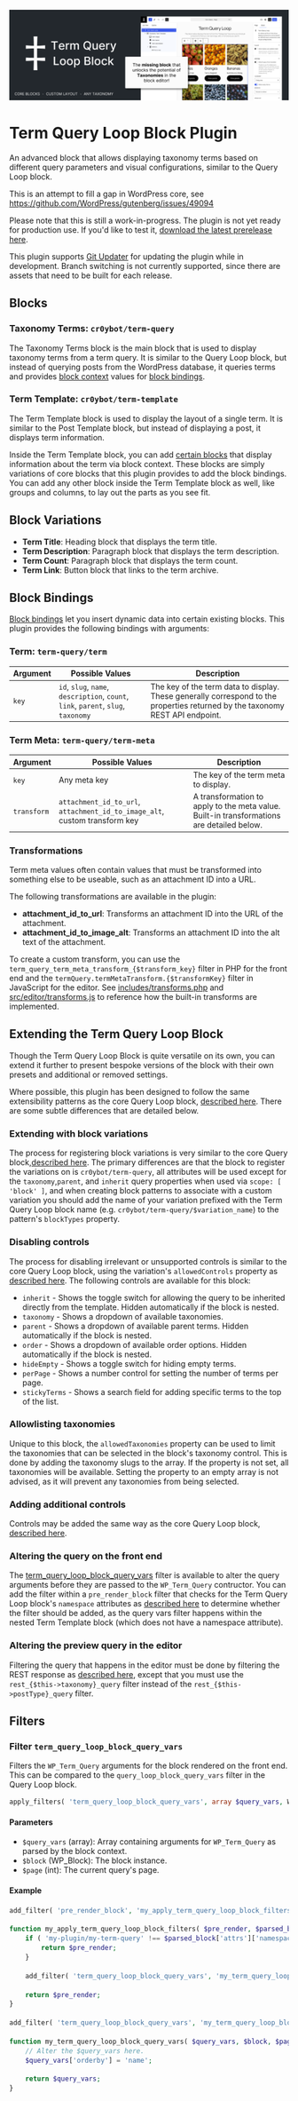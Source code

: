 ![Term Query Loop Block banner](./assets/banner-1544x500.png)

# Term Query Loop Block Plugin

An advanced block that allows displaying taxonomy terms based on different query parameters and visual configurations, similar to the Query Loop block.

This is an attempt to fill a gap in WordPress core, see https://github.com/WordPress/gutenberg/issues/49094

Please note that this is still a work-in-progress. The plugin is not yet ready for production use. If you'd like to test it, [download the latest prerelease here](https://github.com/cr0ybot/term-query/releases/latest).

This plugin supports [Git Updater](https://github.com/afragen/git-updater) for updating the plugin while in development. Branch switching is not currently supported, since there are assets that need to be built for each release.

## Blocks

### Taxonomy Terms: `cr0ybot/term-query`

The Taxonomy Terms block is the main block that is used to display taxonomy terms from a term query. It is similar to the Query Loop block, but instead of querying posts from the WordPress database, it queries terms and provides [block context](https://developer.wordpress.org/block-editor/reference-guides/block-api/block-context/) values for [block bindings](#block-bindings).

### Term Template: `cr0ybot/term-template`

The Term Template block is used to display the layout of a single term. It is similar to the Post Template block, but instead of displaying a post, it displays term information.

Inside the Term Template block, you can add [certain blocks](#block-variations) that display information about the term via block context. These blocks are simply variations of core blocks that this plugin provides to add the block bindings. You can add any other block inside the Term Template block as well, like groups and columns, to lay out the parts as you see fit.

## Block Variations

- **Term Title**: Heading block that displays the term title.
- **Term Description**: Paragraph block that displays the term description.
- **Term Count**: Paragraph block that displays the term count.
- **Term Link**: Button block that links to the term archive.

## Block Bindings

[Block bindings](https://developer.wordpress.org/block-editor/reference-guides/block-api/block-bindings/) let you insert dynamic data into certain existing blocks. This plugin provides the following bindings with arguments:

### Term: `term-query/term`

| Argument | Possible Values | Description |
| --- | --- | --- |
| `key` | `id`, `slug`, `name`, `description`, `count`, `link`, `parent`, `slug`, `taxonomy` | The key of the term data to display. These generally correspond to the properties returned by the taxonomy REST API endpoint. |

### Term Meta: `term-query/term-meta`

| Argument | Possible Values | Description |
| --- | --- | --- |
| `key` | Any meta key | The key of the term meta to display. |
| `transform` | `attachment_id_to_url`, `attachment_id_to_image_alt`, custom transform key | A transformation to apply to the meta value. Built-in transformations are detailed below. |

### Transformations

Term meta values often contain values that must be transformed into something else to be useable, such as an attachment ID into a URL.

The following transformations are available in the plugin:

- **attachment_id_to_url**: Transforms an attachment ID into the URL of the attachment.
- **attachment_id_to_image_alt**: Transforms an attachment ID into the alt text of the attachment.

To create a custom transform, you can use the `term_query_term_meta_transform_{$transform_key}` filter in PHP for the front end and the `termQuery.termMetaTransform.{$transformKey}` filter in JavaScript for the editor. See [includes/transforms.php](/includes/transforms.php) and [src/editor/transforms.js](/src/editor/transforms.js) to reference how the built-in transforms are implemented.

## Extending the Term Query Loop Block

Though the Term Query Loop Block is quite versatile on its own, you can extend it further to present bespoke versions of the block with their own presets and additional or removed settings.

Where possible, this plugin has been designed to follow the same extensibility patterns as the core Query Loop block, [described here](https://developer.wordpress.org/block-editor/how-to-guides/block-tutorial/extending-the-query-loop-block/). There are some subtle differences that are detailed below.

### Extending with block variations

The process for registering block variations is very similar to the core Query block,[described here](https://developer.wordpress.org/block-editor/how-to-guides/block-tutorial/extending-the-query-loop-block/#extending-the-block-with-variations). The primary differences are that the block to register the variations on is `cr0ybot/term-query`, all attributes will be used except for the `taxonomy`,`parent`, and `inherit` query properties when used via `scope: [ 'block' ]`, and when creating block patterns to associate with a custom variation you should add the name of your variation prefixed with the Term Query Loop block name (e.g. `cr0ybot/term-query/$variation_name`) to the pattern's `blockTypes` property.

### Disabling controls

The process for disabling irrelevant or unsupported controls is similar to the core Query Loop block, using the variation's `allowedControls` property as [described here](https://developer.wordpress.org/block-editor/how-to-guides/block-tutorial/extending-the-query-loop-block/#extending-the-query). The following controls are available for this block:

- `inherit` - Shows the toggle switch for allowing the query to be inherited directly from the template. Hidden automatically if the block is nested.
- `taxonomy` - Shows a dropdown of available taxonomies.
- `parent` - Shows a dropdown of available parent terms. Hidden automatically if the block is nested.
- `order` - Shows a dropdown of available order options. Hidden automatically if the block is nested.
- `hideEmpty` - Shows a toggle switch for hiding empty terms.
- `perPage` - Shows a number control for setting the number of terms per page.
- `stickyTerms` - Shows a search field for adding specific terms to the top of the list.

### Allowlisting taxonomies

Unique to this block, the `allowedTaxonomies` property can be used to limit the taxonomies that can be selected in the block's taxonomy control. This is done by adding the taxonomy slugs to the array. If the property is not set, all taxonomies will be available. Setting the property to an empty array is not advised, as it will prevent any taxonomies from being selected.

### Adding additional controls

Controls may be added the same way as the core Query Loop block, [described here](https://developer.wordpress.org/block-editor/how-to-guides/block-tutorial/extending-the-query-loop-block/#adding-additional-controls).

### Altering the query on the front end

The [term_query_loop_block_query_vars](#filter-term_query_loop_block_query_vars) filter is available to alter the query arguments before they are passed to the `WP_Term_Query` contructor. You can add the filter within a `pre_render_block` filter that checks for the Term Query Loop block's `namespace` attributes as [described here](https://developer.wordpress.org/block-editor/how-to-guides/block-tutorial/extending-the-query-loop-block/#making-your-custom-query-work-on-the-front-end-side) to determine whether the filter should be added, as the query vars filter happens within the nested Term Template block (which does not have a namespace attribute).

### Altering the preview query in the editor

Filtering the query that happens in the editor must be done by filtering the REST response as [described here](https://developer.wordpress.org/block-editor/how-to-guides/block-tutorial/extending-the-query-loop-block/#making-your-custom-query-work-on-the-editor-side), except that you must use the `rest_{$this->taxonomy}_query` filter instead of the `rest_{$this->postType}_query` filter.

## Filters

### Filter `term_query_loop_block_query_vars`

Filters the `WP_Term_Query` arguments for the block rendered on the front end. This can be compared to the `query_loop_block_query_vars` filter in the Query Loop block.

```php
apply_filters( 'term_query_loop_block_query_vars', array $query_vars, WP_Block $block, int $page );
```

#### Parameters

- `$query_vars` (array): Array containing arguments for `WP_Term_Query` as parsed by the block context.
- `$block` (WP_Block): The block instance.
- `$page` (int): The current query's page.

#### Example

```php
add_filter( 'pre_render_block', 'my_apply_term_query_loop_block_filters', 10, 2 );

function my_apply_term_query_loop_block_filters( $pre_render, $parsed_block ) {
	if ( 'my-plugin/my-term-query' !== $parsed_block['attrs']['namespace'] ) {
		return $pre_render;
	}

	add_filter( 'term_query_loop_block_query_vars', 'my_term_query_loop_block_query_vars', 10, 3 );

	return $pre_render;
}

add_filter( 'term_query_loop_block_query_vars', 'my_term_query_loop_block_query_vars', 10, 3 );

function my_term_query_loop_block_query_vars( $query_vars, $block, $page ) {
	// Alter the $query_vars here.
	$query_vars['orderby'] = 'name';

	return $query_vars;
}
```
